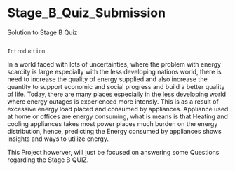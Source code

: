 # Stage_B_Quiz_Submission
Solution to Stage B Quiz

                                                                     Introduction

In a world faced with lots of uncertainties, where the problem with energy scarcity is large especially with the less developing nations world, there is need to increase the quality of energy supplied and also increase the quantity to support economic and social progress and build a better quality of life. Today, there are many places especially in the less developing world where energy outages is experienced more intensly. This is as a result of excessive energy load placed and consumed by appliances. Appliance used at home or offices are energy consuming, what is means is that Heating and cooling appliances takes most power places much burden on the energy distribution, hence, predicting the Energy consumed by appliances shows insights and ways to utilize energy.

This Project howerver, will just be focused on answering some Questions regarding the Stage B QUIZ.
